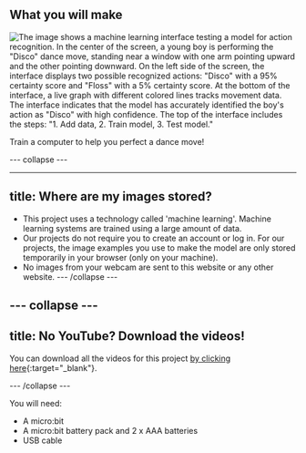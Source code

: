 ## What you will make

![The image shows a machine learning interface testing a model for action recognition. In the center of the screen, a young boy is performing the "Disco" dance move, standing near a window with one arm pointing upward and the other pointing downward. On the left side of the screen, the interface displays two possible recognized actions: "Disco" with a 95% certainty score and "Floss" with a 5% certainty score. At the bottom of the interface, a live graph with different colored lines tracks movement data. The interface indicates that the model has accurately identified the boy's action as "Disco" with high confidence. The top of the interface includes the steps: "1. Add data, 2. Train model, 3. Test model."](images/wywm.png)

Train a computer to help you perfect a dance move!

--- collapse ---

---
title: Where are my images stored?
---

- This project uses a technology called 'machine learning'. Machine learning systems are trained using a large amount of data. 
- Our projects do not require you to create an account or log in. For our projects, the image examples you use to make the model are only stored temporarily in your browser (only on your machine).
- No images from your webcam are sent to this website or any other website. 
--- /collapse ---



--- collapse ---
---
title: No YouTube? Download the videos!
---

You can download all the videos for this project [by clicking here](https://rpf.io/p/en/dance-detector-go){:target="_blank"}. 


--- /collapse ---

You will need:
- A micro:bit
- A micro:bit battery pack and 2 x AAA batteries 
- USB cable